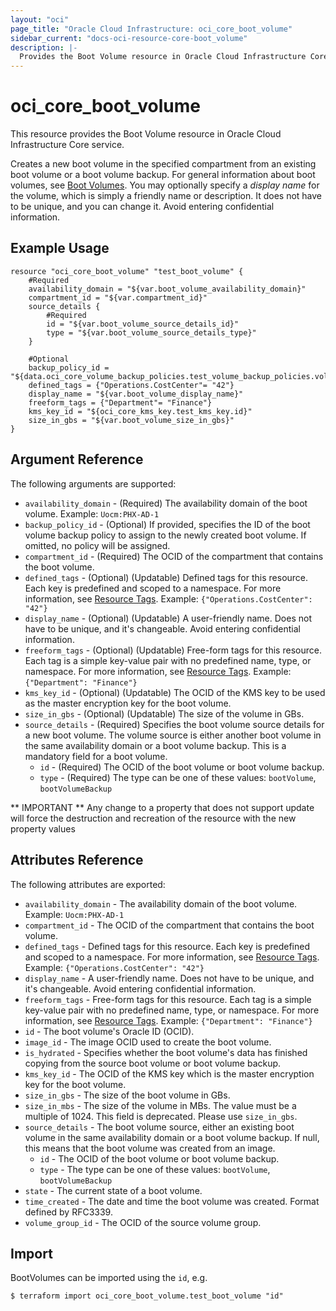 ```yaml
---
layout: "oci"
page_title: "Oracle Cloud Infrastructure: oci_core_boot_volume"
sidebar_current: "docs-oci-resource-core-boot_volume"
description: |-
  Provides the Boot Volume resource in Oracle Cloud Infrastructure Core service
---
```


# oci_core_boot_volume
This resource provides the Boot Volume resource in Oracle Cloud Infrastructure Core service.

Creates a new boot volume in the specified compartment from an existing boot volume or a boot volume backup.
For general information about boot volumes, see [Boot Volumes](https://docs.cloud.oracle.com/iaas/Content/Block/Concepts/bootvolumes.htm).
You may optionally specify a *display name* for the volume, which is simply a friendly name or
description. It does not have to be unique, and you can change it. Avoid entering confidential information.


## Example Usage

```hcl
resource "oci_core_boot_volume" "test_boot_volume" {
	#Required
	availability_domain = "${var.boot_volume_availability_domain}"
	compartment_id = "${var.compartment_id}"
	source_details {
		#Required
		id = "${var.boot_volume_source_details_id}"
		type = "${var.boot_volume_source_details_type}"
	}

	#Optional
	backup_policy_id = "${data.oci_core_volume_backup_policies.test_volume_backup_policies.volume_backup_policies.0.id}"
	defined_tags = {"Operations.CostCenter"= "42"}
	display_name = "${var.boot_volume_display_name}"
	freeform_tags = {"Department"= "Finance"}
	kms_key_id = "${oci_core_kms_key.test_kms_key.id}"
	size_in_gbs = "${var.boot_volume_size_in_gbs}"
}
```

## Argument Reference

The following arguments are supported:

* `availability_domain` - (Required) The availability domain of the boot volume.  Example: `Uocm:PHX-AD-1` 
* `backup_policy_id` - (Optional) If provided, specifies the ID of the boot volume backup policy to assign to the newly created boot volume. If omitted, no policy will be assigned. 
* `compartment_id` - (Required) The OCID of the compartment that contains the boot volume.
* `defined_tags` - (Optional) (Updatable) Defined tags for this resource. Each key is predefined and scoped to a namespace. For more information, see [Resource Tags](https://docs.cloud.oracle.com/iaas/Content/General/Concepts/resourcetags.htm).  Example: `{"Operations.CostCenter": "42"}` 
* `display_name` - (Optional) (Updatable) A user-friendly name. Does not have to be unique, and it's changeable. Avoid entering confidential information. 
* `freeform_tags` - (Optional) (Updatable) Free-form tags for this resource. Each tag is a simple key-value pair with no predefined name, type, or namespace. For more information, see [Resource Tags](https://docs.cloud.oracle.com/iaas/Content/General/Concepts/resourcetags.htm).  Example: `{"Department": "Finance"}`  
* `kms_key_id` - (Optional) (Updatable) The OCID of the KMS key to be used as the master encryption key for the boot volume.
* `size_in_gbs` - (Optional) (Updatable) The size of the volume in GBs.
* `source_details` - (Required) Specifies the boot volume source details for a new boot volume. The volume source is either another boot volume in the same availability domain or a boot volume backup. This is a mandatory field for a boot volume. 
	* `id` - (Required) The OCID of the boot volume or boot volume backup.
	* `type` - (Required) The type can be one of these values: `bootVolume`, `bootVolumeBackup`


** IMPORTANT **
Any change to a property that does not support update will force the destruction and recreation of the resource with the new property values

## Attributes Reference

The following attributes are exported:

* `availability_domain` - The availability domain of the boot volume.  Example: `Uocm:PHX-AD-1` 
* `compartment_id` - The OCID of the compartment that contains the boot volume.
* `defined_tags` - Defined tags for this resource. Each key is predefined and scoped to a namespace. For more information, see [Resource Tags](https://docs.cloud.oracle.com/iaas/Content/General/Concepts/resourcetags.htm).  Example: `{"Operations.CostCenter": "42"}` 
* `display_name` - A user-friendly name. Does not have to be unique, and it's changeable. Avoid entering confidential information. 
* `freeform_tags` - Free-form tags for this resource. Each tag is a simple key-value pair with no predefined name, type, or namespace. For more information, see [Resource Tags](https://docs.cloud.oracle.com/iaas/Content/General/Concepts/resourcetags.htm).  Example: `{"Department": "Finance"}` 
* `id` - The boot volume's Oracle ID (OCID).
* `image_id` - The image OCID used to create the boot volume.
* `is_hydrated` - Specifies whether the boot volume's data has finished copying from the source boot volume or boot volume backup.
* `kms_key_id` - The OCID of the KMS key which is the master encryption key for the boot volume.
* `size_in_gbs` - The size of the boot volume in GBs.
* `size_in_mbs` - The size of the volume in MBs. The value must be a multiple of 1024. This field is deprecated. Please use `size_in_gbs`. 
* `source_details` - The boot volume source, either an existing boot volume in the same availability domain or a boot volume backup. If null, this means that the boot volume was created from an image. 
	* `id` - The OCID of the boot volume or boot volume backup.
	* `type` - The type can be one of these values: `bootVolume`, `bootVolumeBackup`
* `state` - The current state of a boot volume.
* `time_created` - The date and time the boot volume was created. Format defined by RFC3339.
* `volume_group_id` - The OCID of the source volume group.

## Import

BootVolumes can be imported using the `id`, e.g.

```
$ terraform import oci_core_boot_volume.test_boot_volume "id"
```

